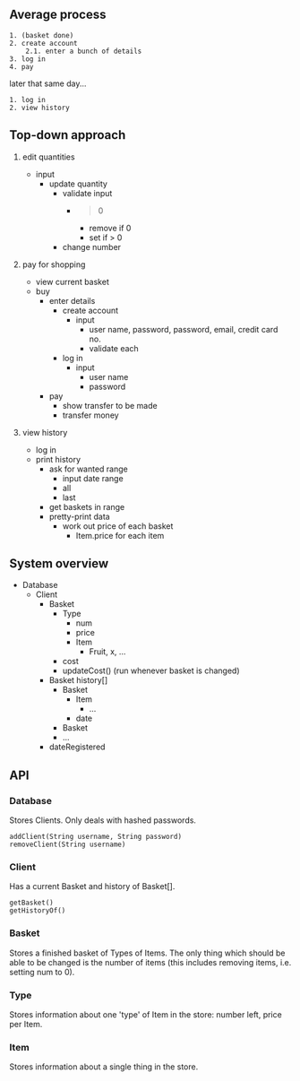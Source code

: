 Average process
---------------

    1. (basket done)
    2. create account
        2.1. enter a bunch of details
    3. log in
    4. pay

later that same day...

    1. log in
    2. view history


Top-down approach
-----------------

1. edit quantities
    - input
        - update quantity
            - validate input
                - > 0
                    - remove if 0
                    - set if > 0
            - change number

2. pay for shopping
    - view current basket
    - buy
        - enter details
            - create account
                - input
                    - user name,
                      password,
                      password,
                      email,
                      credit card no.
                    - validate each
            - log in
                - input
                    - user name
                    - password
        - pay
            - show transfer to be made
            - transfer money

3. view history
    - log in
    - print history
        - ask for wanted range
            - input date range
            - all
            - last
        - get baskets in range
        - pretty-print data
            - work out price of each basket
                - Item.price for each item


System overview
---------------

- Database
    - Client
        - Basket
            - Type
                - num
                - price
                - Item
                    - Fruit, x, ...
            - cost
            - updateCost() (run whenever basket is changed)
        - Basket history[]
            - Basket
                - Item
                    - ...
                + date
            - Basket
            - ...
        - dateRegistered


API
---

### Database

Stores Clients.
Only deals with hashed passwords.

    addClient(String username, String password)
    removeClient(String username)


### Client

Has a current Basket and history of Basket[].

    getBasket()
    getHistoryOf()


### Basket

Stores a finished basket of Types of Items.
The only thing which should be able to be changed is the number of items (this
includes removing items, i.e. setting num to 0).


### Type

Stores information about one 'type' of Item in the store: number left, price
per Item.


### Item

Stores information about a single thing in the store.
